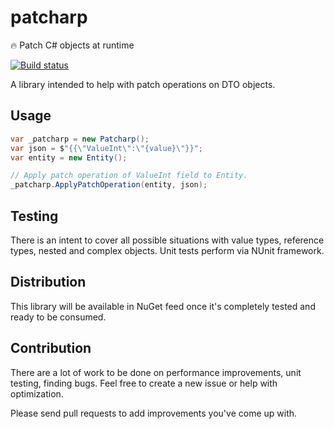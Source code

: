 # patcharp
:fire: Patch C# objects at runtime

[![Build status](https://ci.appveyor.com/api/projects/status/76n5b5d5p4symvyl?svg=true)](https://ci.appveyor.com/project/mexanichp/patcharp)

A library intended to help with patch operations on DTO objects. 

## Usage
```csharp
var _patcharp = new Patcharp();
var json = $"{{\"ValueInt\":\"{value}\"}}";
var entity = new Entity();

// Apply patch operation of ValueInt field to Entity.
_patcharp.ApplyPatchOperation(entity, json); 
```


## Testing
There is an intent to cover all possible situations with value types, reference types, nested and complex objects. 
Unit tests perform via NUnit framework.


## Distribution
This library will be available in NuGet feed once it's completely tested and ready to be consumed.


## Contribution
There are a lot of work to be done on performance improvements, unit testing, finding bugs. 
Feel free to create a new issue or help with optimization.

Please send pull requests to add improvements you've come up with.
